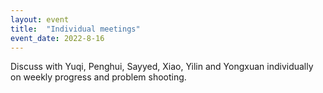 ```yaml
---
layout: event
title:  "Individual meetings"
event_date: 2022-8-16
---
```


Discuss with Yuqi, Penghui, Sayyed, Xiao, Yilin and Yongxuan individually on weekly progress and problem shooting.
